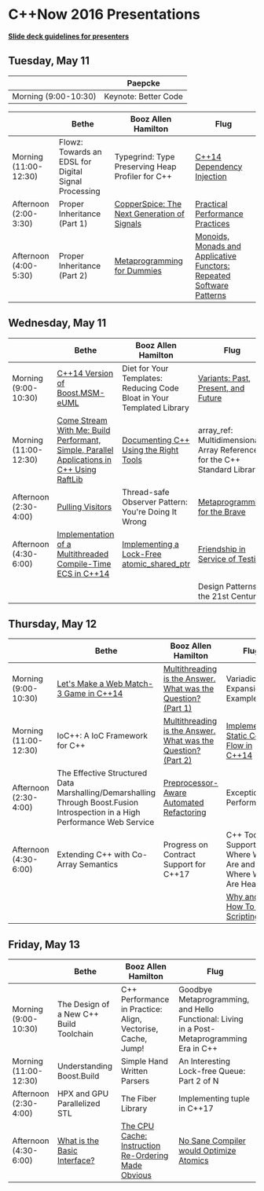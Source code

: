 # C++Now 2016 Presentations

**[Slide deck guidelines for presenters](https://github.com/boostcon/cppnow_presentations_2016/blob/master/SLIDE_DECK_GUIDELINES.md)**

## Tuesday, May 11

|                       | Paepcke                  |
|-----------------------|--------------------------|
| Morning (9:00-10:30)  | Keynote: Better Code     |


|                       | Bethe                                                    | Booz Allen Hamilton                                  | Flug                                                                                              |
|-----------------------|----------------------------------------------------------|------------------------------------------------------|---------------------------------------------------------------------------------------------------|
| Morning (11:00-12:30) | Flowz: Towards an EDSL for Digital Signal Processing     | Typegrind: Type Preserving Heap Profiler for C++     | [C++14 Dependency Injection][]                                                                    |
| Afternoon (2:00-3:30) | Proper Inheritance (Part 1)                              | [CopperSpice: The Next Generation of Signals][]          | [Practical Performance Practices][]                                                               |
| Afternoon (4:00-5:30) | Proper Inheritance (Part 2)                              | [Metaprogramming for Dummies][]                          | [Monoids, Monads and Applicative Functors: Repeated Software Patterns][]                          |

## Wednesday, May 11

|                       | Bethe                                                                                         | Booz Allen Hamilton                                                        | Flug                                                                          |
|-----------------------|-----------------------------------------------------------------------------------------------|----------------------------------------------------------------------------|-------------------------------------------------------------------------------|
| Morning (9:00-10:30)  | [C++14 Version of Boost.MSM-eUML][]                                                           | Diet for Your Templates: Reducing Code Bloat in Your Templated Library     | [Variants: Past, Present, and Future][]                                       |
| Morning (11:00-12:30) | [Come Stream With Me: Build Performant, Simple, Parallel Applications in C++ Using RaftLib][] | [Documenting C++ Using the Right Tools][]                                      | array_ref: Multidimensional Array References for the C++ Standard Library     |
| Afternoon (2:30-4:00) | [Pulling Visitors][]                                                                          | Thread-safe Observer Pattern: You're Doing It Wrong                        | [Metaprogramming for the Brave][]                                                 |
| Afternoon (4:30-6:00) | [Implementation of a Multithreaded Compile-Time ECS in C++14][]                               | [Implementing a Lock-Free atomic_shared_ptr][]                             | [Friendship in Service of Testing][]                                          |
|                       |                                                                                               |                                                                            | Design Patterns in the 21st Century                                           |

## Thursday, May 12

|                       | Bethe                                                                                                                            | Booz Allen Hamilton                                           | Flug                                                        |
|-----------------------|----------------------------------------------------------------------------------------------------------------------------------|---------------------------------------------------------------|-------------------------------------------------------------|
| Morning (9:00-10:30)  | [Let's Make a Web Match-3 Game in C++14][]                                                                                       | [Multithreading is the Answer. What was the Question? (Part 1)][] | Variadic Expansion in Examples                              |
| Morning (11:00-12:30) | IoC++: A IoC Framework for C++                                                                                                   | [Multithreading is the Answer. What was the Question? (Part 2)][] | [Implementing Static Control Flow in C++14][]               |
| Afternoon (2:30-4:00) | The Effective Structured Data Marshalling/Demarshalling Through Boost.Fusion Introspection in a High Performance Web Service     | [Preprocessor-Aware Automated Refactoring][]                  | Exceptional Performance                                     |
| Afternoon (4:30-6:00) | Extending C++ with Co-Array Semantics                                                                                            | Progress on Contract Support for C++17                        | C++ Tool Support: Where We Are and Where We Are Heading     |
|                       |                                                                                                                                  |                                                               | [Why and How To Add Scripting][]                            |

## Friday, May 13

|                       | Bethe                                   | Booz Allen Hamilton                                             | Flug                                                                                           |
|-----------------------|-----------------------------------------|-----------------------------------------------------------------|------------------------------------------------------------------------------------------------|
| Morning (9:00-10:30)  | The Design of a New C++ Build Toolchain | C++ Performance in Practice: Align, Vectorise, Cache, Jump!     | Goodbye Metaprogramming, and Hello Functional: Living in a Post-Metaprogramming Era in C++     |
| Morning (11:00-12:30) | Understanding Boost.Build               | Simple Hand Written Parsers                                     | An Interesting Lock-free Queue: Part 2 of N                                                    |
| Afternoon (2:30-4:00) | HPX and GPU Parallelized STL            | The Fiber Library                                               | Implementing tuple in C++17                                                                    |
| Afternoon (4:30-6:00) | [What is the Basic Interface?][]        | [The CPU Cache: Instruction Re-Ordering Made Obvious][]         | [No Sane Compiler would Optimize Atomics][]                                                    |

[C++14 Dependency Injection]: https://github.com/boostcon/cppnow_presentations_2016/raw/master/00_tuesday/cpp14_dependency_injection_library.pdf
[CopperSpice: The Next Generation of Signals]: https://github.com/boostcon/cppnow_presentations_2016/raw/master/00_tuesday/copperspice_the_next_generation_of_signals.pdf
[Practical Performance Practices]:  https://github.com/boostcon/cppnow_presentations_2016/raw/master/00_tuesday/practical_performance_practices.pdf
[Metaprogramming for Dummies]: https://ldionne.github.io/cppnow-2016-metaprogramming-for-dummies
[Monoids, Monads and Applicative Functors: Repeated Software Patterns]: https://github.com/boostcon/cppnow_presentations_2016/raw/master/00_tuesday/monoids_monads_and_applicative_functors_repeated_software_patterns.pdf

[C++14 Version of Boost.MSM-eUML]: https://github.com/boostcon/cppnow_presentations_2016/raw/master/01_wednesday/cpp14_version_of_boost_msm_euml.pdf
[Variants: Past, Present, and Future]: https://github.com/boostcon/cppnow_presentations_2016/raw/master/01_wednesday/variants_past_present_and_future.pdf
[Come Stream With Me: Build Performant, Simple, Parallel Applications in C++ Using RaftLib]: https://github.com/boostcon/cppnow_presentations_2016/raw/master/01_wednesday/come_stream_with_me_build_performant_simple_parallel_applications_in_cpp_using_raftlib.pdf
[Documenting C++ Using the Right Tools]: https://github.com/boostcon/cppnow_presentations_2016/raw/master/01_wednesday/documenting_cpp_using_the_right_tools.pdf
[Implementing a Lock-Free atomic_shared_ptr]: https://github.com/boostcon/cppnow_presentations_2016/raw/master/01_wednesday/implementing_a_lock_free_atomic_shared_ptr.pdf
[Friendship in Service of Testing]: https://github.com/boostcon/cppnow_presentations_2016/raw/master/01_wednesday/friendship_in_service_of_testing.pdf
[Pulling Visitors]: https://github.com/boostcon/cppnow_presentations_2016/raw/master/01_wednesday/pulling_visitors.pdf
[Metaprogramming for the Brave]: https://ldionne.github.io/cppnow-2016-metaprogramming-for-the-brave
[Implementation of a Multithreaded Compile-Time ECS in C++14]: https://github.com/boostcon/cppnow_presentations_2016/raw/master/01_wednesday/implementation_of_a_multithreaded_compile_time_ecs_in_cpp14.pdf

[Let's Make a Web Match-3 Game in C++14]: https://github.com/boostcon/cppnow_presentations_2016/raw/master/02_thursday/lets_make_a_web_match3_game_in_cpp14.pdf
[Multithreading is the Answer. What was the Question? (Part 1)]: https://github.com/boostcon/cppnow_presentations_2016/raw/master/02_thursday/multithreading_is_the_answer_what_was_the_question_part_1.pdf
[Multithreading is the Answer. What was the Question? (Part 2)]: https://github.com/boostcon/cppnow_presentations_2016/raw/master/02_thursday/multithreading_is_the_answer_what_was_the_question_part_2.pdf
[Preprocessor-Aware Automated Refactoring]: https://github.com/boostcon/cppnow_presentations_2016/raw/master/02_thursday/preprocessor_aware_automated_refactoring.pdf
[Implementing Static Control Flow in C++14]: https://github.com/SuperV1234/cppnow2016
[Why And How To Add Scripting]:  https://github.com/boostcon/cppnow_presentations_2016/raw/master/02_thursday/why_and_how_to_add_scripting.pdf

[What is the Basic Interface?]: https://github.com/boostcon/cppnow_presentations_2016/raw/master/03_friday/what_is_the_basic_interface.pdf
[The CPU Cache: Instruction Re-Ordering Made Obvious]: https://github.com/boostcon/cppnow_presentations_2016/raw/master/03_friday/the_cpu_cache_instruction_reordering_made_obvious.pdf
[No Sane Compiler would Optimize Atomics]: https://github.com/boostcon/cppnow_presentations_2016/raw/master/03_friday/no_sane_compiler_would_optimize_atomics.pdf
